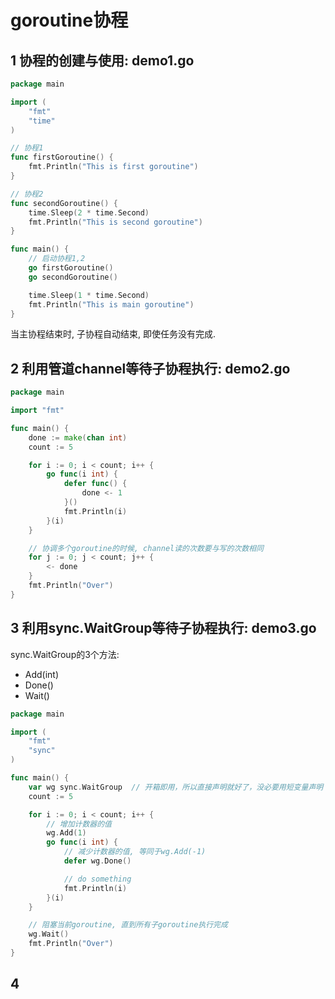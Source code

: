 # goroutine协程

## 1 协程的创建与使用: demo1.go

```go
package main

import (
	"fmt"
	"time"
)

// 协程1
func firstGoroutine() {
	fmt.Println("This is first goroutine")
}

// 协程2
func secondGoroutine() {
	time.Sleep(2 * time.Second)
	fmt.Println("This is second goroutine")
}

func main() {
	// 启动协程1,2
	go firstGoroutine()
	go secondGoroutine()

	time.Sleep(1 * time.Second)
	fmt.Println("This is main goroutine")
}
```
当主协程结束时, 子协程自动结束, 即使任务没有完成.

## 2 利用管道channel等待子协程执行: demo2.go

```go
package main

import "fmt"

func main() {
	done := make(chan int)
	count := 5

	for i := 0; i < count; i++ {
		go func(i int) {
			defer func() {
				done <- 1
			}()
			fmt.Println(i)
		}(i)
	}

	// 协调多个goroutine的时候, channel读的次数要与写的次数相同
	for j := 0; j < count; j++ {
		<- done
	}
	fmt.Println("Over")
}
```

## 3 利用sync.WaitGroup等待子协程执行: demo3.go

sync.WaitGroup的3个方法:
- Add(int)
- Done()
- Wait()


```go
package main

import (
	"fmt"
	"sync"
)

func main() {
	var wg sync.WaitGroup  // 开箱即用，所以直接声明就好了，没必要用短变量声明
	count := 5

	for i := 0; i < count; i++ {
		// 增加计数器的值
		wg.Add(1)
		go func(i int) {
			// 减少计数器的值, 等同于wg.Add(-1)
			defer wg.Done()

			// do something
			fmt.Println(i)
		}(i)
	}

	// 阻塞当前goroutine, 直到所有子goroutine执行完成
	wg.Wait()
	fmt.Println("Over")
}
```

## 4 
